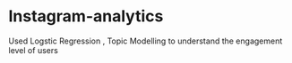 # Instagram-analytics
Used Logstic Regression , Topic Modelling to understand the engagement level of users
